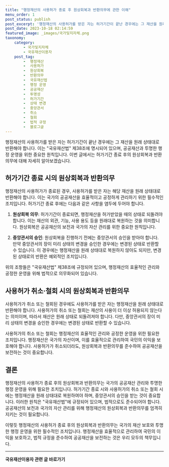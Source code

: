 ```yaml
---
title: "행정재산의 사용허가 종료 후 원상회복과 반환의무에 관한 이해"
menu_order: 1
post_status: publish
post_excerpt: '행정재산의 사용허가를 받은 자는 허가기간이 끝난 경우에는 그 재산을 원래 상태대로 반환해야 합니다. 이는  국유재산법  제38조에 명시되어 있으며, 공공재산과 투명한 행정 운영을 위한 중요한 원칙입니다. 이번 글에서는 허가기간 종료 후의 원상회복과 반환의무에 대해 자세히 알아보겠습니다.'
post_date: 2023-10-18 02:14:59
featured_image: _images/국가및지자체.png
taxonomy:
    category:
        - 국가및지자체
        - 국유재산이용자
    post_tag:
        -  행정재산
        -  사용허가
        -  원상회복
        -  반환의무
        -  국유재산법
        -  행정 운영
        -  공공재산
        -  투명성
        -  허가기간
        -  상태 변경
        -  중앙관서
        -  취소
        -  철회
        -  법적 규정
        -  블로그글
---
```




행정재산의 사용허가를 받은 자는 허가기간이 끝난 경우에는 그 재산을 원래 상태대로 반환해야 합니다. 이는 "국유재산법" 제38조에 명시되어 있으며, 공공재산과 투명한 행정 운영을 위한 중요한 원칙입니다. 이번 글에서는 허가기간 종료 후의 원상회복과 반환의무에 대해 자세히 알아보겠습니다.

## 허가기간 종료 시의 원상회복과 반환의무

행정재산의 사용허가가 종료된 경우, 사용허가를 받은 자는 해당 재산을 원래 상태대로 반환해야 합니다. 이는 국가의 공공재산을 효율적이고 공정하게 관리하기 위한 필수적인 조치입니다. 허가기간 종료 후에는 다음과 같은 사항을 염두에 두어야 합니다.

1. **원상회복 의무**: 허가기간이 종료되면, 행정재산을 허가받았을 때의 상태로 되돌려야 합니다. 이는 재산의 외관, 기능, 사용 용도 등을 원래대로 복원하는 것을 의미합니다. 원상회복은 공공재산의 보전과 국가의 자산 관리를 위한 중요한 원칙입니다.

2. **중앙관서의 승인**: 원상회복을 진행하기 전에는 중앙관서의 승인을 받아야 합니다. 만약 중앙관서의 장이 미리 상태의 변경을 승인한 경우에는 변경된 상태로 반환할 수 있습니다. 이 경우에는 행정재산을 원래 상태대로 복원하지 않아도 되지만, 변경된 상태로의 반환은 예외적인 조치입니다.

위의 조항들은 "국유재산법" 제38조에 규정되어 있으며, 행정재산의 효율적인 관리와 공정한 운영을 위해 법적으로 의무화되어 있습니다.

## 사용허가 취소·철회 시의 원상회복과 반환의무

사용허가가 취소 또는 철회된 경우에도 사용허가를 받은 자는 행정재산을 원래 상태대로 반환해야 합니다. 사용허가의 취소 또는 철회는 재산의 사용이 더 이상 허용되지 않는다는 의미이며, 따라서 재산은 원래 상태로 되돌려져야 합니다. 다만, 중앙관서의 장이 미리 상태의 변경을 승인한 경우에는 변경된 상태로 반환할 수 있습니다.

사용허가의 취소 또는 철회는 행정재산의 효율적인 관리와 공정한 운영을 위한 필요한 조치입니다. 행정재산은 국가의 자산이며, 이를 효율적으로 관리하여 국민의 이익을 보호해야 합니다. 사용허가가 취소되더라도, 원상회복과 반환의무를 준수하여 공공재산을 보전하는 것이 중요합니다.

## 결론

행정재산의 사용허가 종료 후의 원상회복과 반환의무는 국가의 공공재산 관리와 투명한 행정 운영을 위해 필요한 조치입니다. 허가기간 종료 시와 사용허가의 취소 또는 철회 시에는 행정재산을 원래 상태대로 복원하여야 하며, 중앙관서의 승인을 받는 것이 중요합니다. 이러한 원칙은 "국유재산법"에 규정되어 있으며, 법적으로도 준수되어야 합니다. 공공재산의 보전과 국가의 자산 관리를 위해 행정재산의 원상회복과 반환의무를 엄격히 지키는 것이 필요합니다.

이렇듯 행정재산의 사용허가 종료 후의 원상회복과 반환의무는 국가의 재산 보호와 투명한 행정 운영을 위한 필수적인 조치입니다. 행정재산을 효율적으로 관리하여 국민의 이익을 보호하고, 법적 규정을 준수하여 공공재산을 보전하는 것은 우리 모두의 책무입니다.
<!-- wp:separator -->
<hr class="wp-block-separator has-alpha-channel-opacity"/>
<!-- /wp:separator -->

<!-- wp:group {"backgroundColor":"base","layout":{"type":"constrained"}} -->
<div class="wp-block-group has-base-background-color has-background"><!-- wp:paragraph {"align":"center","fontSize":"medium"} -->
<p class="has-text-align-center has-large-font-size"><strong>국유재산이용자 관련 글 바로가기</strong></p>
<!-- /wp:paragraph -->


<!-- wp:latest-posts
{"categories":[{"id":7404,"count":19,"description":"","link":"https://uknowlaw.com/category/%ea%b5%ad%ec%9c%a0%ec%9e%ac%ec%82%b0%ec%9d%b4%ec%9a%a9%ec%9e%90/","name":"국유재산이용자","slug":"국유재산이용자","taxonomy":"category","parent":0,"meta":[],"_links":{"self":[{"href":"https://uknowlaw.com/wp-json/wp/v2/categories/7404"}],"collection":[{"href":"https://uknowlaw.com/wp-json/wp/v2/categories"}],"about":[{"href":"https://uknowlaw.com/wp-json/wp/v2/taxonomies/category"}],"wp:post_type":[{"href":"https://uknowlaw.com/wp-json/wp/v2/posts?categories=7404"}],"curies":[{"name":"wp","href":"https://api.w.org/{rel}","templated":true}]}}],"postsToShow":100,"excerptLength":28,"postLayout":"grid","columns":2,"featuredImageAlign":"left","featuredImageSizeSlug":"large","fontSize":16px} /--></div>
<!-- /wp:group -->
